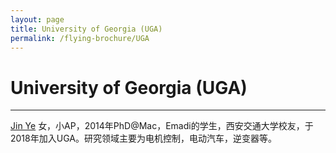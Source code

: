 ```yaml
---
layout: page
title: University of Georgia (UGA)
permalink: /flying-brochure/UGA
---
```

# University of Georgia (UGA)

---

[Jin Ye](http://www.engineering.uga.edu/people/profile/jin-ye-ph.d)
女，小AP，2014年PhD@Mac，Emadi的学生，西安交通大学校友，于2018年加入UGA。研究领域主要为电机控制，电动汽车，逆变器等。

